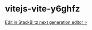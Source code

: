 # vitejs-vite-y6ghfz

[Edit in StackBlitz next generation editor ⚡️](https://stackblitz.com/~/github.com/kristiegiles/vitejs-vite-y6ghfz)